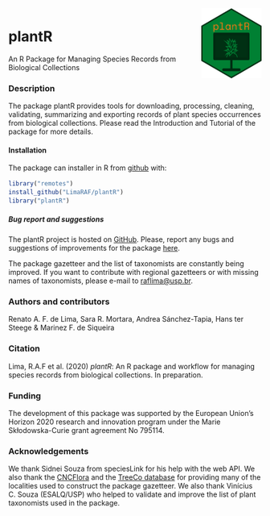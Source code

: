 
<!-- README.md is generated from README.Rmd. Please edit that file -->
<img src="https://raw.githubusercontent.com/liibre/plantR_logo/master/figs/plantR_logo.png?token=AA4OYDE3TMIXBWRYVMNCINC72PIUY" align="right" alt="" width="120" />

# plantR

An R Package for Managing Species Records from Biological Collections

### Description

The package plantR provides tools for downloading, processing, cleaning, validating, summarizing and exporting records of plant species occurrences from biological collections. Please read the Introduction and Tutorial of the package for more details.

#### Installation

The package can installer in R from [github](https://github.com/) with:

``` r
library("remotes")
install_github("LimaRAF/plantR")
library("plantR")
```

##### Bug report and suggestions

The plantR project is hosted on [GitHub](https://github.com/LimaRAF/plantR/). Please, report any bugs and suggestions of improvements for the package [here](https://github.com/LimaRAF/plantR/issues).

The package gazetteer and the list of taxonomists are constantly being improved. If you want to contribute with regional gazetteers or with missing names of taxonomists, please e-mail to <raflima@usp.br>.

### Authors and contributors

Renato A. F. de Lima, Sara R. Mortara, Andrea Sánchez-Tapia, Hans ter Steege & Marinez F. de Siqueira

### Citation

Lima, R.A.F et al. (2020) *plantR*: An R package and workflow for managing species records from biological collections. In preparation.

### Funding

The development of this package was supported by the European Union’s Horizon 2020 research and innovation program under the Marie Skłodowska-Curie grant agreement No 795114.

### Acknowledgements

We thank Sidnei Souza from speciesLink for his help with the web API. We also thank the [CNCFlora](http://cncflora.jbrj.gov.br) and the [TreeCo database](http://labtrop.ib.usp.br/doku.php?id=projetos:treeco:start) for providing many of the localities used to construct the package gazetteer. We also thank Vinícius C. Souza (ESALQ/USP) who helped to validate and improve the list of plant taxonomists used in the package.
